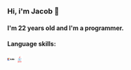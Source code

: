 ### Hi, i'm Jacob 👋
#### I'm 22 years old and I'm a programmer.
#### Language skills:
<img height="16" src="https://github.com/devicons/devicon/blob/master/icons/kotlin/kotlin-original-wordmark.svg" title="Kotlin"/> <img height="16" src="https://github.com/devicons/devicon/blob/master/icons/java/java-original-wordmark.svg" title="Java"/>
